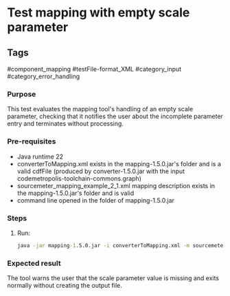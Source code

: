 # Test mapping with empty scale parameter

## Tags
#component_mapping #testFile-format_XML  #category_input #category_error_handling

### Purpose
This test evaluates the mapping tool's handling of an empty scale parameter, checking that it notifies the user about the incomplete parameter entry and terminates without processing.

### Pre-requisites
* Java runtime 22
* converterToMapping.xml exists in the mapping-1.5.0.jar's folder and is a valid cdfFile (produced by converter-1.5.0.jar with the input codemetropolis-toolchain-commons.graph)
* sourcemeter_mapping_example_2_1.xml mapping description exists in the mapping-1.5.0.jar's folder and is valid
* command line opened in the folder of mapping-1.5.0.jar

### Steps
1. Run:
	```cmd 
	java -jar mapping-1.5.0.jar -i converterToMapping.xml -m sourcemeter_mapping_example_2_1.xml -s 
	```

### Expected result
The tool warns the user that the scale parameter value is missing and exits normally without creating the output file.